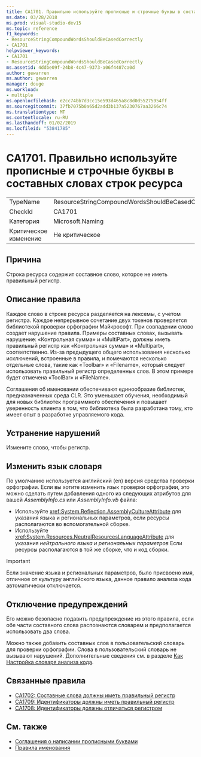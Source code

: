 ```yaml
---
title: CA1701. Правильно используйте прописные и строчные буквы в составных словах строк ресурса
ms.date: 03/28/2018
ms.prod: visual-studio-dev15
ms.topic: reference
f1_keywords:
- ResourceStringCompoundWordsShouldBeCasedCorrectly
- CA1701
helpviewer_keywords:
- CA1701
- ResourceStringCompoundWordsShouldBeCasedCorrectly
ms.assetid: 4ddbe09f-24b8-4c47-9373-a06f4487ca0d
author: gewarren
ms.author: gewarren
manager: douge
ms.workload:
- multiple
ms.openlocfilehash: e2cc74bb7d3cc15e593d465a8c8d0d55275954ff
ms.sourcegitcommit: 37fb7075b0a65d2add3b137a5230767aa3266c74
ms.translationtype: MT
ms.contentlocale: ru-RU
ms.lasthandoff: 01/02/2019
ms.locfileid: "53841785"
---
```

# <a name="ca1701-resource-string-compound-words-should-be-cased-correctly"></a>CA1701. Правильно используйте прописные и строчные буквы в составных словах строк ресурса

|||
|-|-|
|TypeName|ResourceStringCompoundWordsShouldBeCasedCorrectly|
|CheckId|CA1701|
|Категория|Microsoft.Naming|
|Критическое изменение|Не критическое|

## <a name="cause"></a>Причина

Строка ресурса содержит составное слово, которое не иметь правильный регистр.

## <a name="rule-description"></a>Описание правила

Каждое слово в строке ресурса разделяется на лексемы, с учетом регистра. Каждое непрерывное сочетание двух токенов проверяется библиотекой проверки орфографии Майкрософт. При совпадении слово создает нарушение правила. Примеры составных словах, вызывать нарушение: «Контрольная сумма» и «MultiPart», должны иметь правильный регистр как «Контрольная сумма» и «Multipart», соответственно. Из-за предыдущего общего использования несколько исключений, встроенные в правила, и помечаются несколько отдельные слова, такие как «Toolbar» и «Filename», который следует использовать правильный регистр определенных слов. В этом примере будет отмечена «ToolBar» и «FileName».

Соглашения об именовании обеспечивают единообразие библиотек, предназначенных среда CLR. Это уменьшает обучения, необходимый для новых библиотек программного обеспечения и повышает уверенность клиента в том, что библиотека была разработана тому, кто имеет опыт в разработке управляемого кода.

## <a name="how-to-fix-violations"></a>Устранение нарушений

Измените слово, чтобы регистр.

## <a name="change-the-dictionary-language"></a>Изменить язык словаря

По умолчанию используется английский (en) версия средства проверки орфографии. Если вы хотите изменить язык проверки орфографии, это можно сделать путем добавления одного из следующих атрибутов для вашей *AssemblyInfo.cs* или *AssemblyInfo.vb* файла:

- Используйте <xref:System.Reflection.AssemblyCultureAttribute> для указания языка и региональных параметров, если ресурсы располагаются во вспомогательной сборке.
- Используйте <xref:System.Resources.NeutralResourcesLanguageAttribute> для указания *нейтрального языка и региональных параметров* Если ресурсы располагаются в той же сборке, что и код сборки.

> [!IMPORTANT]
> Если значение языка и региональных параметров, было присвоено имя, отличное от культуру английского языка, данное правило анализа кода автоматически отключается.

## <a name="when-to-suppress-warnings"></a>Отключение предупреждений

Его можно безопасно подавить предупреждение из этого правила, если обе части составного слова распознаются словарем и предполагается использовать два слова.

Можно также добавить составных слов в пользовательский словарь для проверки орфографии. Слова в пользовательский словарь не вызывают нарушений. Дополнительные сведения см. в разделе [Как Настройка словаря анализа кода](../code-quality/how-to-customize-the-code-analysis-dictionary.md).

## <a name="related-rules"></a>Связанные правила

- [CA1702: Составные слова должны иметь правильный регистр](../code-quality/ca1702-compound-words-should-be-cased-correctly.md)
- [CA1709: Идентификаторы должны иметь правильный регистр](../code-quality/ca1709-identifiers-should-be-cased-correctly.md)
- [CA1708: Идентификаторы должны отличаться регистром](../code-quality/ca1708-identifiers-should-differ-by-more-than-case.md)

## <a name="see-also"></a>См. также

- [Соглашения о написании прописными буквами](/dotnet/standard/design-guidelines/capitalization-conventions)
- [Правила именования](/dotnet/standard/design-guidelines/naming-guidelines)